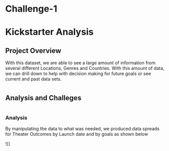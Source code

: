 # Challenge-1

# Kickstarter Analysis

##
## Project Overview

With this dataset, we are able to see a large amount of information from several different Locations, Genres and Countries.  With this amount of data, we can drill down to help with decision making for future goals or see current and past data sets. 

#
## Analysis and Challeges

##
#
### Analysis
By manipulating the data to what was needed, we produced data spreads for Theater Outcomes by Launch date and by goals as shown below

![]




